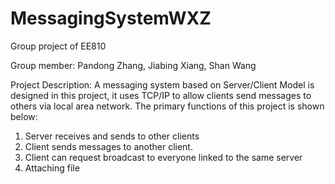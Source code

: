 # MessagingSystemWXZ

Group project of EE810

Group member: Pandong Zhang, Jiabing Xiang, Shan Wang

Project Description: A messaging system based on Server/Client Model is designed in this project, it uses TCP/IP to allow clients send messages to others via local area network. The primary functions of this project is shown below:

1. Server receives and sends to other clients
2. Client sends messages to another client.
3. Client can request broadcast to everyone linked to the same server
4. Attaching file


